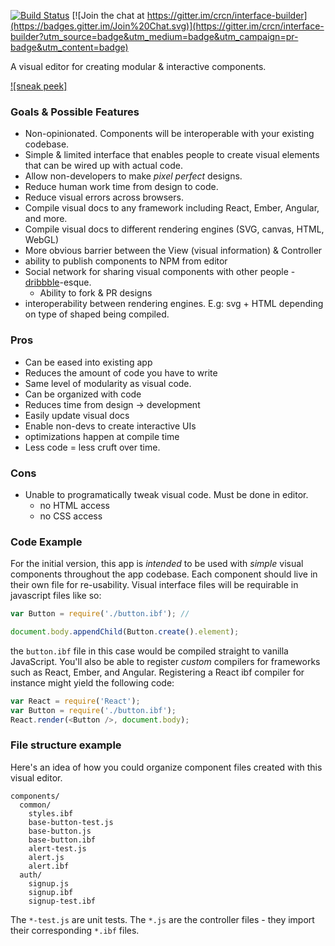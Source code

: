 [![Build Status](https://travis-ci.org/crcn/interface-builder.svg?branch=master)](https://travis-ci.org/crcn/interface-builder) [![Join the chat at https://gitter.im/crcn/interface-builder](https://badges.gitter.im/Join%20Chat.svg)](https://gitter.im/crcn/interface-builder?utm_source=badge&utm_medium=badge&utm_campaign=pr-badge&utm_content=badge)


A visual editor for creating modular & interactive components.

[![sneak peek]](https://cloud.githubusercontent.com/assets/757408/11646965/e38fb2a2-9d17-11e5-9e94-ca73757d83cb.png)

<!--### Motivation-->

<!--

- designs that do not work
- translating designs -> code is tough


-->

### Goals & Possible Features

- Non-opinionated. Components will be interoperable with your existing codebase.
- Simple & limited interface that enables people to create visual elements that can be wired up with actual code.
- Allow non-developers to make *pixel perfect* designs.
- Reduce human work time from design to code.
- Reduce visual errors across browsers.
- Compile visual docs to any framework including React, Ember, Angular, and more.
- Compile visual docs to different rendering engines (SVG, canvas, HTML, WebGL)
- More obvious barrier between the View (visual information) & Controller
- ability to publish components to NPM from editor
- Social network for sharing visual components with other people - [dribbble](http://dribbble.com/)-esque.
  - Ability to fork & PR designs
- interoperability between rendering engines. E.g: svg + HTML depending on type of shaped being compiled.


### Pros

- Can be eased into existing app
- Reduces the amount of code you have to write
- Same level of modularity as visual code.
- Can be organized with code
- Reduces time from design -> development
- Easily update visual docs
- Enable non-devs to create interactive UIs
- optimizations happen at compile time
- Less code = less cruft over time.

### Cons

- Unable to programatically tweak visual code. Must be done in editor.
  - no HTML access
  - no CSS access


### Code Example

For the initial version, this app is *intended* to be used with *simple* visual components throughout the app codebase. Each component should live in their own file for re-usability. Visual interface files will be requirable in javascript files like so:

```javascript
var Button = require('./button.ibf'); //

document.body.appendChild(Button.create().element);
```

the `button.ibf` file in this case would be compiled straight to vanilla JavaScript. You'll also be able to register *custom* compilers for frameworks such as React, Ember, and Angular. Registering a React ibf compiler for instance might yield the following code:

```javascript
var React = require('React');
var Button = require('./button.ibf');
React.render(<Button />, document.body);
```

### File structure example

Here's an idea of how you could organize component files created with this visual editor.

```
components/
  common/
    styles.ibf
    base-button-test.js
    base-button.js
    base-button.ibf
    alert-test.js
    alert.js
    alert.ibf
  auth/
    signup.js
    signup.ibf
    signup-test.ibf
```

The `*-test.js` are unit tests. The `*.js` are the controller files - they import their corresponding `*.ibf` files.
